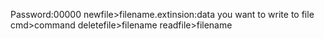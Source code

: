 Password:00000
newfile>filename.extinsion:data you want to write to file
cmd>command
deletefile>filename
readfile>filename
